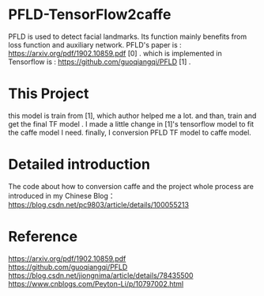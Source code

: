 # PFLD-TensorFlow2caffe
PFLD is used to detect facial landmarks. Its function mainly benefits from loss function and auxiliary network. 
PFLD's paper is : https://arxiv.org/pdf/1902.10859.pdf [0] .
which is implemented in Tensorflow is : https://github.com/guoqiangqi/PFLD  [1] .

# This Project
this model is train from [1], which author helped me a lot. and than, train and get the final TF model . I made a little change in [1]'s tensorflow model to fit the caffe model I need. finally, I conversion PFLD TF model to caffe model. 

# Detailed introduction
The code about how to conversion caffe and the project whole process are introduced in my Chinese Blog：https://blog.csdn.net/pc9803/article/details/100055213

# Reference
https://arxiv.org/pdf/1902.10859.pdf                                                                                    
https://github.com/guoqiangqi/PFLD                                                                                                              
https://blog.csdn.net/jiongnima/article/details/78435500                                                       
https://www.cnblogs.com/Peyton-Li/p/10797002.html                                                                                     
